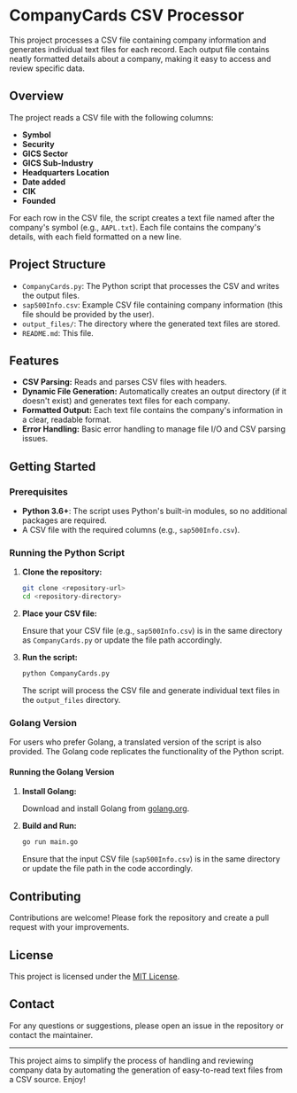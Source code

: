 # CompanyCards CSV Processor

This project processes a CSV file containing company information and generates individual text files for each record. Each output file contains neatly formatted details about a company, making it easy to access and review specific data.

## Overview

The project reads a CSV file with the following columns:
- **Symbol**
- **Security**
- **GICS Sector**
- **GICS Sub-Industry**
- **Headquarters Location**
- **Date added**
- **CIK**
- **Founded**

For each row in the CSV file, the script creates a text file named after the company's symbol (e.g., `AAPL.txt`). Each file contains the company's details, with each field formatted on a new line.

## Project Structure

- `CompanyCards.py`: The Python script that processes the CSV and writes the output files.
- `sap500Info.csv`: Example CSV file containing company information (this file should be provided by the user).
- `output_files/`: The directory where the generated text files are stored.
- `README.md`: This file.

## Features

- **CSV Parsing:** Reads and parses CSV files with headers.
- **Dynamic File Generation:** Automatically creates an output directory (if it doesn't exist) and generates text files for each company.
- **Formatted Output:** Each text file contains the company's information in a clear, readable format.
- **Error Handling:** Basic error handling to manage file I/O and CSV parsing issues.

## Getting Started

### Prerequisites

- **Python 3.6+**: The script uses Python's built-in modules, so no additional packages are required.
- A CSV file with the required columns (e.g., `sap500Info.csv`).

### Running the Python Script

1. **Clone the repository:**

   ```bash
   git clone <repository-url>
   cd <repository-directory>
   ```

2. **Place your CSV file:**

   Ensure that your CSV file (e.g., `sap500Info.csv`) is in the same directory as `CompanyCards.py` or update the file path accordingly.

3. **Run the script:**

   ```bash
   python CompanyCards.py
   ```

   The script will process the CSV file and generate individual text files in the `output_files` directory.

### Golang Version

For users who prefer Golang, a translated version of the script is also provided. The Golang code replicates the functionality of the Python script.

#### Running the Golang Version

1. **Install Golang:**

   Download and install Golang from [golang.org](https://golang.org/).

2. **Build and Run:**

   ```bash
   go run main.go
   ```

   Ensure that the input CSV file (`sap500Info.csv`) is in the same directory or update the file path in the code accordingly.

## Contributing

Contributions are welcome! Please fork the repository and create a pull request with your improvements.

## License

This project is licensed under the [MIT License](LICENSE).

## Contact

For any questions or suggestions, please open an issue in the repository or contact the maintainer.

---

This project aims to simplify the process of handling and reviewing company data by automating the generation of easy-to-read text files from a CSV source. Enjoy!